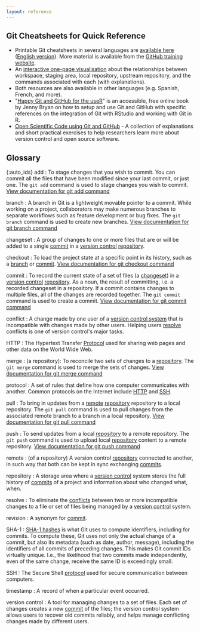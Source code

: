 ```yaml
---
layout: reference
---
```


## Git Cheatsheets for Quick Reference

*   Printable Git cheatsheets in several languages are [available here](https://github.github.com/training-kit/) ([English version](https://github.github.com/training-kit/downloads/github-git-cheat-sheet.pdf)). More material is available from the [GitHub training website](http://try.github.io/).
*   An [interactive one-page visualisation](http://ndpsoftware.com/git-cheatsheet.html)
    about the relationships between workspace, staging area, local repository, upstream repository, and the commands associated with each (with explanations).
*   Both resources are also available in other languages (e.g. Spanish, French, and more).
* "[Happy Git and GitHub for the useR](http://happygitwithr.com)" is an accessible, free online book by Jenny Bryan on how to setup and use Git and GitHub with specific references on the integration of Git with RStudio and working with Git in R.
* [Open Scientific Code using Git and GitHub](https://open-source-for-researchers.github.io/open-source-workshop/) - A collection of explanations and short practical exercises to help researchers learn more about version control and open source software.

## Glossary

{:auto_ids}
add
:   To stage changes that you wish to commit. You can commit all the files that have been modified since your last commit, or just one. The `git add` command is used to stage changes you wish to commit. [View documentation for git add command](https://git-scm.com/docs/git-add)

branch
:   A branch in Git is a lightweight movable pointer to a commit. While working on a project, collaborators may make numerous branches to separate workflows such as feature development or bug fixes. The `git branch` command is used to create new branches. [View documentation for git branch command](https://git-scm.com/docs/git-branch)

changeset
:   A group of changes to one or more files that are or will be added
    to a single [commit](#commit) in a [version control](#version-control)
    [repository](#repository).
    
checkout
:   To load the project state at a specific point in its history, such as a [branch](#branch) or [commit](#commit). [View documentation for git checkout command](https://git-scm.com/docs/git-checkout)

commit
:   To record the current state of a set of files (a [changeset](#changeset))
    in a [version control](#version-control) [repository](#repository). As a noun,
    the result of committing, i.e. a recorded changeset in a repository.
    If a commit contains changes to multiple files,
    all of the changes are recorded together. The `git commit` command is used to create a commit.
    [View documentation for git commit command](https://git-scm.com/docs/git-commit)

conflict
:   A change made by one user of a [version control system](#version-control)
    that is incompatible with changes made by other users.
    Helping users [resolve](#resolve) conflicts
    is one of version control's major tasks.

HTTP
:   The Hypertext Transfer [Protocol](#protocol) used for sharing web pages and other data
    on the World Wide Web.

merge
:   (a repository): To reconcile two sets of changes to a
    [repository](#repository). The `git merge` command is used to merge the sets of changes. [View documentation for git merge command](https://git-scm.com/docs/git-merge)

protocol
:   A set of rules that define how one computer communicates with another.
    Common protocols on the Internet include [HTTP](#http) and [SSH](#ssh).

pull
:   To bring in updates from a [remote](#remote) [repository](#repository) repository to a local repository. The `git pull` command is used to pull changes from the associated remote branch to a branch in a local repository. [View documentation for git pull command](https://git-scm.com/docs/git-pull)

push
:   To send updates from a local [repository](#repository) to a remote repository. The `git push` command is used to upload local [repository](#repository) content to a remote repository. [View documentation for git push command](https://git-scm.com/docs/git-push)

remote
:   (of a repository) A version control [repository](#repository) connected to another,
    in such way that both can be kept in sync exchanging [commits](#commit).

repository
:   A storage area where a [version control](#version-control) system
    stores the full history of [commits](#commit) of a project and information
    about who changed what, when.

resolve
:   To eliminate the [conflicts](#conflict) between two or more incompatible changes to a file or set of files
    being managed by a [version control](#version-control) system.

revision
:   A synonym for [commit](#commit).

SHA-1
:   [SHA-1 hashes](https://en.wikipedia.org/wiki/SHA-1) is what Git uses to compute identifiers, including for commits.
    To compute these, Git uses not only the actual change of a commit, but also its metadata (such as date, author,
    message), including the identifiers of all commits of preceding changes. This makes Git commit IDs virtually unique.
    I.e., the likelihood that two commits made independently, even of the same change, receive the same ID is exceedingly
    small.

SSH
:   The Secure Shell [protocol](#protocol) used for secure communication between computers.

timestamp
:   A record of when a particular event occurred.

version control
:   A tool for managing changes to a set of files.
    Each set of changes creates a new [commit](#commit) of the files;
    the version control system allows users to recover old commits reliably,
    and helps manage conflicting changes made by different users.
